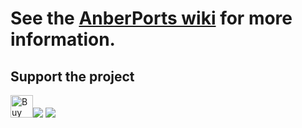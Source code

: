 # See the [AnberPorts wiki](https://github.com/sponsors/krishenriksen) for more information.

## Support the project

[<a href="https://www.paypal.me/krishenriksendk" target="_blank"><img src="https://raw.githubusercontent.com/aha999/DonateButtons/master/Paypal.png" alt="Buy Me A Coffee" height="36" /></a><img src="https://github.com/krishenriksen/AnberPorts/raw/master/patreon.png" />](https://www.patreon.com/bePatron?u=54003740) [<img src="https://github.com/krishenriksen/AnberPorts/raw/master/sponsor.png"/>](https://github.com/sponsors/krishenriksen)
